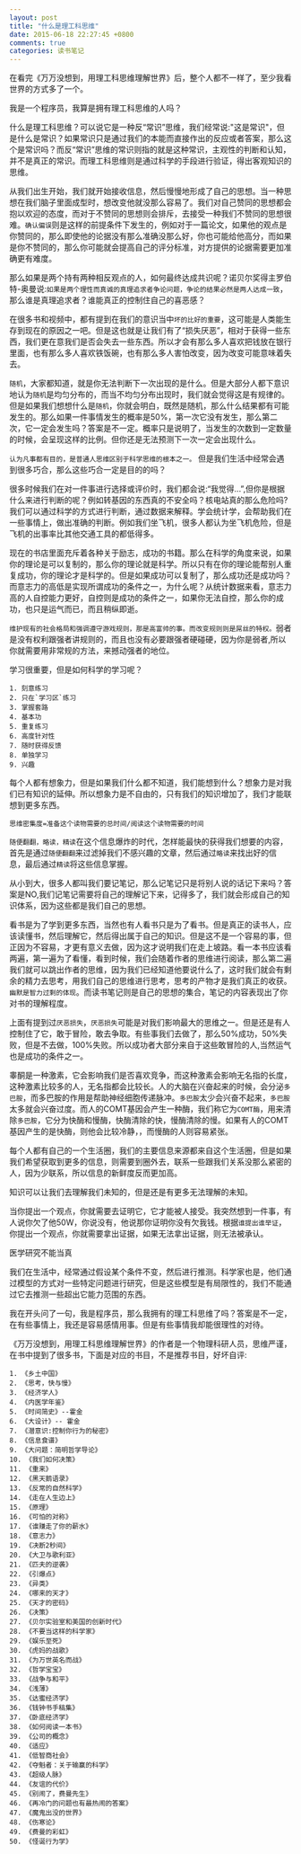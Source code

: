 ```yaml
---
layout: post
title: "什么是理工科思维"
date: 2015-06-18 22:27:45 +0800
comments: true
categories: 读书笔记
---
```

在看完《万万没想到，用理工科思维理解世界》后，整个人都不一样了，至少我看世界的方式多了一个。<!--more-->

我是一个程序员，我算是拥有理工科思维的人吗？    

什么是理工科思维？可以说它是一种反“常识”思维，我们经常说:"这是常识"，但是什么是常识？如果常识只是通过我们的本能而直接作出的反应或者答案，那么这个是常识吗？而反“常识”思维的常识则指的就是这种常识，主观性的判断和认知，并不是真正的常识。而理工科思维则是通过科学的手段进行验证，得出客观知识的思维。    

从我们出生开始，我们就开始接收信息，然后慢慢地形成了自己的思想。当一种思想在我们脑子里面成型时，想改变他就没那么容易了。我们对自己赞同的思想都会抱以欢迎的态度，而对于不赞同的思想则会排斥，去接受一种我们不赞同的思想很难。`确认偏误`则是这样的前提条件下发生的，例如对于一篇论文，如果他的观点是你赞同的，那么即使他的论据没有那么准确没那么好，你也可能给他高分，而如果是你不赞同的，那么你可能就会提高自己的评分标准，对方提供的论据需要更加准确更有难度。    

那么如果是两个持有两种相反观点的人，如何最终达成共识呢？诺贝尔奖得主罗伯特-奥曼说:`如果是两个理性而真诚的真理追求者争论问题，争论的结果必然是两人达成一致`，那么谁是真理追求者？谁能真正的控制住自己的喜恶感？

在很多书和视频中，都有提到在我们的意识当中`坏的比好的重要`，这可能是人类能生存到现在的原因之一吧。但是这也就是让我们有了“损失厌恶”，相对于获得一些东西，我们更在意我们是否会失去一些东西。所以才会有那么多人喜欢把钱放在银行里面，也有那么多人喜欢铁饭碗，也有那么多人害怕改变，因为改变可能意味着失去。

`随机`，大家都知道，就是你无法判断下一次出现的是什么。但是大部分人都下意识地认为`随机`是均匀分布的，而当不均匀分布出现时，我们就会觉得这是有规律的。但是如果我们想想什么是`随机`，你就会明白，既然是随机，那么什么结果都有可能发生的。那么如果一件事情发生的概率是50%，第一次它没有发生，那么第二次，它一定会发生吗？答案是不一定。概率只是说明了，当发生的次数到一定数量的时候，会呈现这样的比例。但你还是无法预测下一次一定会出现什么。    

`认为凡事都有目的，是普通人思维区别于科学思维的根本之一。`    但是我们生活中经常会遇到很多巧合，那么这些巧合一定是目的的吗？

很多时候我们在对一件事进行选择或评价时，我们都会说:“我觉得...”,但你是根据什么来进行判断的呢？例如转基因的东西真的不安全吗？核电站真的那么危险吗?我们可以通过科学的方式进行判断，通过数据来解释。学会统计学，会帮助我们在一些事情上，做出准确的判断。例如我们坐飞机，很多人都认为坐飞机危险，但是飞机的出事率比其他交通工具的都低得多。

现在的书店里面充斥着各种关于励志，成功的书籍。那么在科学的角度来说，如果你的理论是可以复制的，那么你的理论就是科学。所以只有在你的理论能帮别人重复成功，你的理论才是科学的。但是如果成功可以复制了，那么成功还是成功吗？而意志力的高低是实现所谓成功的条件之一，为什么呢？从统计数据来看，意志力高的人自控能力更好，自控则是成功的条件之一，如果你无法自控，那么你的成功，也只是运气而已，而且稍纵即逝。    

`维护现有的社会格局和强调遵守游戏规则，那是高富帅的事。而改变规则则是屌丝的特权。`弱者是没有权利跟强者讲规则的，而且也没有必要跟强者硬碰硬，因为你是弱者,所以你就需要用非常规的方法，来撼动强者的地位。    

学习很重要，但是如何科学的学习呢？    

    1. 刻意练习
    2. 只在`学习区`练习
    3. 掌握套路
    4. 基本功
    5. 重复练习
    6. 高度针对性
    7. 随时获得反馈
    8. 单独学习
    9. 兴趣

每个人都有想象力，但是如果我们什么都不知道，我们能想到什么？想象力是对我们已有知识的延伸。所以想象力是不自由的，只有我们的知识增加了，我们才能联想到更多东西。    

`思维密集度=准备这个读物需要的总时间/阅读这个读物需要的时间`    

`随便翻翻，略读，精读`在这个信息爆炸的时代，怎样能最快的获得我们想要的内容，首先是通过`随便翻翻`来过滤掉我们不感兴趣的文章，然后通过`略读`来找出好的信息，最后通过`精读`将这些信息掌握。    

从小到大，很多人都叫我们要记笔记，那么记笔记只是将别人说的话记下来吗？答案是NO,我们记笔记需要将自己的理解记下来，记得多了，我们就会形成自己的知识体系，因为这些都是我们自己的思想。

看书是为了学到更多东西，当然也有人看书只是为了看书。但是真正的读书人，应该读懂书，然后理解它，然后得出属于自己的知识。但是这不是一个容易的事，但正因为不容易，才更有意义去做，因为这才说明我们在走上坡路。看一本书应该看两遍，第一遍为了看懂，看到时候，我们会随着作者的思维进行阅读，那么第二遍我们就可以跳出作者的思维，因为我们已经知道他要说什么了，这时我们就会有剩余的精力去思考，用我们自己的思维进行思考，思考的产物才是我们真正的收获。`幽默是智力过剩的体现`。而读书笔记则是自己的思想的集合，笔记的内容表现出了你对书的理解程度。

上面有提到过`厌恶损失`，`厌恶损失`可能是对我们影响最大的思维之一。但是还是有人控制住了它，敢于冒险，敢去争取。有些事我们去做了，那么50%成功，50%失败，但是不去做，100%失败。所以成功者大部分来自于这些敢冒险的人,当然运气也是成功的条件之一。

睾酮是一种激素，它会影响我们是否喜欢竞争，而这种激素会影响无名指的长度，这种激素比较多的人，无名指都会比较长。人的大脑在兴奋起来的时候，会分泌`多巴胺`，而多巴胺的作用是帮助神经细胞传递脉冲。`多巴胺`太少会兴奋不起来，`多巴胺`太多就会兴奋过度。而人的COMT基因会产生一种酶，我们称它为`COMT酶`，用来清除`多巴胺`，它分为快酶和慢酶，快酶清除的快，慢酶清除的慢。如果有人的COMT基因产生的是快酶，则他会比较冷静，，而慢酶的人则容易紧张。    

每个人都有自己的一个生活圈，我们的主要信息来源都来自这个生活圈，但是如果我们希望获取到更多的信息，则需要到圈外去，联系一些跟我们关系没那么紧密的人，因为少联系，所以信息的新鲜度反而更加高。   

知识可以让我们去理解我们未知的，但是还是有更多无法理解的未知。

当你提出一个观点，你就需要去证明它，它才能被人接受。我突然想到一件事，有人说你欠了他50W，你说没有，他说那你证明你没有欠我钱。根据`谁提出谁举证`，你提出一个观点，你就需要拿出证据，如果无法拿出证据，则无法被承认。

医学研究不能当真

我们在生活中，经常通过假设某个条件不变，然后进行推测。科学家也是，他们通过模型的方式对一些特定问题进行研究，但是这些模型是有局限性的，我们不能通过它去推测一些超出它能力范围的东西。

我在开头问了一句，我是程序员，那么我拥有的理工科思维了吗？答案是不一定，在有些事情上，我还是容易感情用事。但是有些事情我却能很理性的对待。    

《万万没想到，用理工科思维理解世界》的作者是一个物理科研人员，思维严谨，在书中提到了很多书，下面是对应的书目，不是推荐书目，好坏自评:

    1. 《乡土中国》
    2. 《思考，快与慢》
    3. 《经济学人》
    4. 《内医学年鉴》
    5. 《时间简史》--霍金
    6. 《大设计》-- 霍金
    7. 《潜意识:控制你行为的秘密》
    8. 《信息食谱》
    9. 《大问题：简明哲学导论》
    10. 《我们如何决策》
    11. 《重来》
    12. 《黑天鹅语录》
    13. 《反常的自然科学》
    14. 《走在人生边上》
    15. 《原理》
    16. 《可怕的对称》
    17. 《谁赚走了你的薪水》
    18. 《意志力》
    19. 《决断2秒间》
    20. 《大卫与歌利亚》
    21. 《匹夫的逆袭》
    22. 《引爆点》
    23. 《异类》
    24. 《哪来的天才》
    25. 《天才的密码》
    26. 《决策》
    27. 《贝尔实验室和美国的创新时代》
    28. 《不要当这样的科学家》
    29. 《娱乐至死》
    30. 《虎妈的战歌》
    31. 《为万世英名而战》
    32. 《哲学宝宝》
    33. 《战争与和平》
    34. 《浅薄》
    35. 《达蜜经济学》
    36. 《钱钟书手稿集》
    37. 《卧底经济学》
    38. 《如何阅读一本书》
    39. 《公司的概念》
    40. 《适应》
    41. 《低智商社会》
    42. 《夺魁者：关于输赢的科学》
    43. 《超级人脉》
    44. 《友谊的代价》
    45. 《别闹了，费曼先生》
    46. 《再冷门的问题也有最热闹的答案》
    47. 《魔鬼出没的世界》
    48. 《伤寒论》
    49. 《费曼的彩虹》
    50. 《怪诞行为学》
